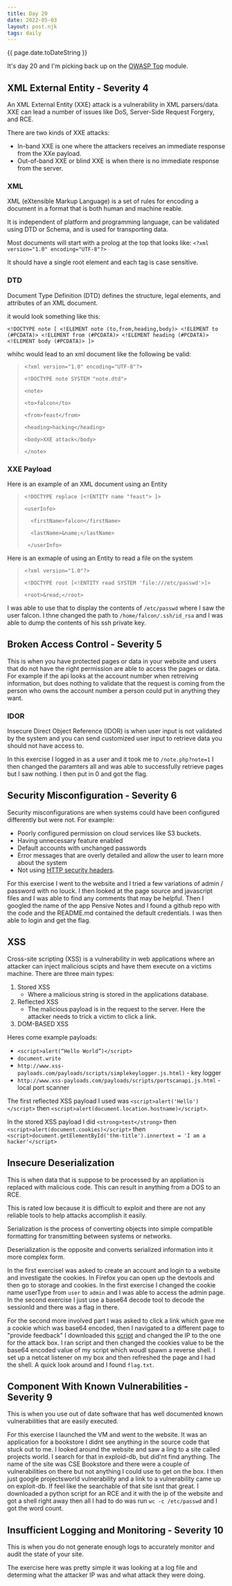 ```yaml
---
title: Day 20
date: 2022-05-03
layout: post.njk
tags: daily
---
```


{{ page.date.toDateString }}

It's day 20 and I'm picking back up on the [OWASP Top](https://tryhackme.com/room/owasptop10) module.

## XML External Entity - Severity 4
An XML External Entity (XXE) attack is a vulnerability in XML parsers/data. XXE can lead a number of issues like DoS, Server-Side Request Forgery, and RCE.

There are two kinds of XXE attacks:
- In-band XXE is one where the attackers receives an immediate response from the XXe payload.
- Out-of-band XXE or blind XXE is when there is no immediate response from the server.

### XML
XML (eXtensible Markup Language) is a set of rules for encoding a document in a format that is both human and machine reable.

It is independent of platform and programming language, can be validated using DTD or Schema, and is used for transporting data.

Most documents will start with a prolog at the top that looks like:
`<?xml version="1.0" encoding="UTF-8"?>`

It should have a single root element and each tag is case sensitive.

### DTD
Document Type Definition (DTD) defines the structure, legal elements, and attributes of an XML document. 

it would look something like this:

`<!DOCTYPE note [ <!ELEMENT note (to,from,heading,body)> <!ELEMENT to (#PCDATA)> <!ELEMENT from (#PCDATA)> <!ELEMENT heading (#PCDATA)> <!ELEMENT body (#PCDATA)> ]>`

whihc would lead to an xml document like the following be valid:
>`<?xml version="1.0" encoding="UTF-8"?>`
>
>`<!DOCTYPE note SYSTEM "note.dtd">`
>
>`<note>`
>
>    `<to>falcon</to>`
>
>    `<from>feast</from>`
>
>    `<heading>hacking</heading>`
>
>    `<body>XXE attack</body>`
>
>`</note>`


### XXE Payload
Here is an example of an XML document using an Entity
> `<!DOCTYPE replace [<!ENTITY name "feast"> ]>`
>
>
> `<userInfo>`
>
>`  <firstName>falcon</firstName>`
>
>`  <lastName>&name;</lastName>`
>
>` </userInfo>`

Here is an exmaple of using an Entity to read a file on the system
>`<?xml version="1.0"?>`
>
>`<!DOCTYPE root [<!ENTITY read SYSTEM 'file:///etc/passwd'>]>`
>
>`<root>&read;</root>`


I was able to use that to display the contents of `/etc/passwd` where I saw the user falcon. I thne changed the path to `/home/falcon/.ssh/id_rsa` and I was able to dump the contents of his ssh private key.

## Broken Access Control - Severity 5
This is when you have protected pages or data in your website and users that do not have the right permission are able to access the pages or data. For example if the api looks at the account number when retreiving information, but does nothing to validate that the request is coming from the person who owns the account number a person could put in anything they want.

### IDOR
Insecure Direct Object Reference (IDOR) is when user input is not validated by the system and you can send customized user input to retrieve data you should not have access to.

In this exercise I logged in as a user and it took me to `/note.php?note=1` I then changed the paramters all and was able to successfully retrieve pages but I saw nothing. I then put in 0 and got the flag.

## Security Misconfiguration - Severity 6
Security misconfigurations are when systems could have been configured differently but were not.
For example:
- Poorly configured permission on cloud services like S3 buckets.
- Having unnecessary feature enabled
- Default accounts with unchanged passwords
- Error messages that are overly detailed and allow the user to learn more about the system
- Not using [HTTP security headers](https://owasp.org/www-project-secure-headers/).

For this exercise I went to the website and I tried a few variations of admin / password with no louck. I then looked at the page source and javascript files and I was able to find any comments that may be helpful. Then I googled the name of the app Pensive Notes and I found a github repo with the code and the README.md contained the default credentials. I was then able to login and get the flag.

## XSS
Cross-site scripting (XSS) is a vulnerability in web applications where an attacker can inject malicious scipts and have them execute on a victims machine.
There are three main types:
1. Stored XSS
    - Where a malicious string is stored in the applications database.
2. Reflected XSS
    - The malicious payload is in the request to the server. Here the attacker needs to trick a victim to click a link.
3. DOM-BASED XSS

Heres come example payloads:
- `<script>alert(“Hello World”)</script>`
- `document.write`
- `http://www.xss-payloads.com/payloads/scripts/simplekeylogger.js.html)` - key logger
- `http://www.xss-payloads.com/payloads/scripts/portscanapi.js.html` - local port scanner

The first reflected XSS payload I used was `<script>alert('Hello')</script>` then `<script>alert(document.location.hostname)</script>`.

In the stored XSS payload I did `<strong>test</strong>` then `<script>alert(document.cookies)</script>` then `<script>document.getElementById('thm-title').innertext = 'I am a hacker'</script>`

## Insecure Deserialization
This is when data that is suppose to be processed by an appliation is replaced with malicious code. This can result in anything from a DOS to an RCE.

This is rated low because it is difficult to exploit and there are not any reliable tools to help attacks accomplish it easily.

Serialization is the process of converting objects into simple compatible formatting for transmitting between systems or networks.

Deserialization is the opposite and converts serialized information into it more complex form.

In the first exerciseI was asked to create an account and login to a website and investigate the cookies.
In Firefox you can open up the devtools and then go to storage and cookies.
In the first exercise I changed the cookie name userType from `user` to `admin` and I was able to access the admin page.
In the second exercise I just use a base64 decode tool to decode the sessionId and there was a flag in there.

For the second more involved part I was asked to click a link which gave me a cookie which was base64 encoded, then I navigated to a different page to "provide feedback" I downloaded this [script](https://assets.tryhackme.com/additional/cmn-owasptopten/pickleme.py) and changed the IP to the one for the attack box. I ran script and then changed the cookies value to be the base64 encoded value of my script which woudl spawn a reverse shell. I set up a netcat listener on my box and then refreshed the page and I had the shell. A quick look around and I found `flag.txt`.

## Component With Known Vulnerabilities - Severity 9
This is when you use out of date software that has well documented known vulnerabilities that are easily executed.

For this exercise I launched the VM and went to the website. It was an application for a bookstore I didnt see anything in the source code that stuck out to me. I looked around the website and saw a ling to a site called projects world. I search for that in exploid-db, but did'nt find anything. The name of the site was CSE Bookstore and there were a couple of vulnerabilities on there but not anything I could use to get on the box. I then just google projectsworld vulnerability and a link to a vulnerability came up on exploit-db. If feel like the searchable of that site isnt that great. I downloaded a python script for an RCE and it with the ip of the website and got a shell right away then all I had to do was run `wc -c /etc/passwd` and I got the word count.

## Insufficient Logging and Monitoring - Severity 10
This is when you do not generate enough logs to accurately monitor and audit the state of your site.

The exercise here was pretty simple it was looking at a log file and determing what the attacker IP was and what attack they were doing.








